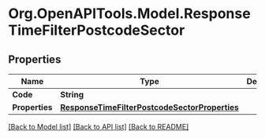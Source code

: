 
# Org.OpenAPITools.Model.ResponseTimeFilterPostcodeSector

## Properties

Name | Type | Description | Notes
------------ | ------------- | ------------- | -------------
**Code** | **String** |  | 
**Properties** | [**ResponseTimeFilterPostcodeSectorProperties**](ResponseTimeFilterPostcodeSectorProperties.md) |  | 

[[Back to Model list]](../README.md#documentation-for-models)
[[Back to API list]](../README.md#documentation-for-api-endpoints)
[[Back to README]](../README.md)


